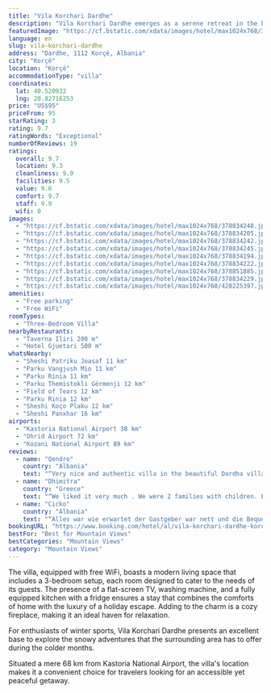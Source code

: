 ```yaml
---
title: "Vila Korchari Dardhe"
description: "Vila Korchari Dardhe emerges as a serene retreat in the heart of Korçë, offering guests a unique blend of comfort and convenience."
featuredImage: "https://cf.bstatic.com/xdata/images/hotel/max1024x768/378834248.jpg?k=6e32f036bb0e27cbccf63d585841f6ff77fb5b02dbb6974fc68c4425295ecb4d&o=&hp=1"
language: en
slug: vila-korchari-dardhe
address: "Dardhe, 1112 Korçë, Albania"
city: "Korçë"
location: "Korçë"
accommodationType: "villa"
coordinates:
  lat: 40.520932
  lng: 20.82716253
price: "US$95"
priceFrom: 95
starRating: 3
rating: 9.7
ratingWords: "Exceptional"
numberOfReviews: 19
ratings:
  overall: 9.7
  location: 9.3
  cleanliness: 9.9
  facilities: 9.5
  value: 9.6
  comfort: 9.7
  staff: 9.9
  wifi: 0
images:
  - "https://cf.bstatic.com/xdata/images/hotel/max1024x768/378834248.jpg?k=6e32f036bb0e27cbccf63d585841f6ff77fb5b02dbb6974fc68c4425295ecb4d&o=&hp=1"
  - "https://cf.bstatic.com/xdata/images/hotel/max1024x768/378834205.jpg?k=3090385f0801d948cddeff15888d264c98f60966e36b15a9bbb065b3e69cfd8a&o=&hp=1"
  - "https://cf.bstatic.com/xdata/images/hotel/max1024x768/378834242.jpg?k=33784443f5f6d0cc2ad598c05e9ec5cd2c97ed1b23802350a744479989b85609&o=&hp=1"
  - "https://cf.bstatic.com/xdata/images/hotel/max1024x768/378834245.jpg?k=064a1494d1a78a1a90bdca54f845032bb994ed9e91d1fba0dd76da5b8f73bdce&o=&hp=1"
  - "https://cf.bstatic.com/xdata/images/hotel/max1024x768/378834194.jpg?k=f41624a1b2676f41511a1e3330013d022de45149e9e6e4ff25b6819b5f51b587&o=&hp=1"
  - "https://cf.bstatic.com/xdata/images/hotel/max1024x768/378834222.jpg?k=412d8f2f7205e791fd2cde4a4d1ae4b073c8ff16e86c564d03e97adcde904bc8&o=&hp=1"
  - "https://cf.bstatic.com/xdata/images/hotel/max1024x768/378851885.jpg?k=3741a9d73591a8101d178d4b9044155508a2e7c78914d57c5ae730f545e5457f&o=&hp=1"
  - "https://cf.bstatic.com/xdata/images/hotel/max1024x768/378834229.jpg?k=3ca25371d3cd8627321209e45a3cbd72a562b3be28afceeab919055913544767&o=&hp=1"
  - "https://cf.bstatic.com/xdata/images/hotel/max1024x768/428225397.jpg?k=2ab4a61a7a48a1c19a75e7123f56d49435efbca5f0ff130517e679cb380b3d57&o=&hp=1"
amenities:
  - "Free parking"
  - "Free WiFi"
roomTypes:
  - "Three-Bedroom Villa"
nearbyRestaurants:
  - "Taverna Iliri 200 m"
  - "Hotel Gjuetari 500 m"
whatsNearby:
  - "Sheshi Patriku Joasaf 11 km"
  - "Parku Vangjush Mio 11 km"
  - "Parku Rinia 11 km"
  - "Parku Themistokli Gërmenji 12 km"
  - "Field of Tears 12 km"
  - "Parku Rinia 12 km"
  - "Sheshi Koço Plaku 12 km"
  - "Sheshi Panxhar 16 km"
airports:
  - "Kastoria National Airport 38 km"
  - "Ohrid Airport 72 km"
  - "Kozani National Airport 89 km"
reviews:
  - name: "Qendro"
    country: "Albania"
    text: "“Very nice and authentic villa in the beautiful Dardha village . Very welcoming host. The house was very clean and had everything you need which made us feel like home. It has a magnificent view of the mountain, a garden full of roses and it's...”"
  - name: "Dhimitra"
    country: "Greece"
    text: "“We liked it very much . We were 2 families with children. Everyone enjoyed it. We highly recommend! The owners were professional and welcoming ❤️”"
  - name: "Cicko"
    country: "Albania"
    text: "“Alles war wie erwartet der Gastgeber war nett und die Bequemlichkeit hat unsere Erwartungen übertroffen.”"
bookingURL: "https://www.booking.com/hotel/al/vila-korchari-dardhe-korce1.en-gb.html?aid=8035640"
bestFor: "Best for Mountain Views"
bestCategories: "Mountain Views"
category: "Mountain Views"
---
```


The villa, equipped with free WiFi, boasts a modern living space that includes a 3-bedroom setup, each room designed to cater to the needs of its guests. The presence of a flat-screen TV, washing machine, and a fully equipped kitchen with a fridge ensures a stay that combines the comforts of home with the luxury of a holiday escape. Adding to the charm is a cozy fireplace, making it an ideal haven for relaxation.

For enthusiasts of winter sports, Vila Korchari Dardhe presents an excellent base to explore the snowy adventures that the surrounding area has to offer during the colder months.

Situated a mere 68 km from Kastoria National Airport, the villa's location makes it a convenient choice for travelers looking for an accessible yet peaceful getaway.